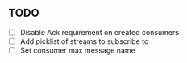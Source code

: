## TODO

- [ ] Disable Ack requirement on created consumers
- [ ] Add picklist of streams to subscribe to
- [ ] Set consumer max message name
